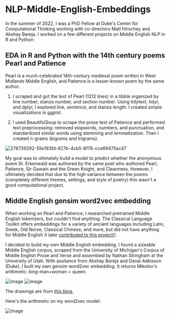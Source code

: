 # NLP-Middle-English-Embeddings

In the summer of 2022, I was a PhD Fellow at Duke's Center for Computational Thinking working with co-directors Matt Hirschey and Akshay Bareja. I worked on a few different projects on Middle English NLP in R and Python:

## EDA in R and Python with the 14th century poems Pearl and Patience
Pearl is a much-celebrated 14th-century medieval poem written in West Midlands Middle English, and Patience is a lesser-known poem by the same author. 

1. I scraped and got the text of Pearl (1212 lines) in a tibble organized by line number, stanza number, and section number. Using tidytext, tidyr, and dplyr, I explored line, sentence, and stanza length. I created simple visualizations in ggplot.

2. I used BeautifulSoup to scrape the prose text of Patience and performed text preprocessing: removed stopwords, numbers, and punctuation, and standardized similar words using stemming and lemmatization. Then I created n-grams (bigrams and trigrams).

![278739292-55e183fd-927b-4cb5-8f76-cce89475ac47](https://github.com/liyueling13/NLP-Middle-English-Embeddings/assets/81717153/36c80e0e-b668-49b9-a7ca-431d05bc035c)

My goal was to ultimately build a model to predict whether the anonymous poem St. Erkenwald was authored by the same poet who authored Pearl, Patience, Sir Gawain and the Green Knight,  and Cleanness. However, I ultimately decided that due to the high variance between the poems (completely different themes, settings, and style of poetry) this wasn't a good computational project.

## Middle English gensim word2vec embedding

When working on Pearl and Patience, I researched pretrained Middle English tokenizers, but couldn't find anything. The Classical Language Toolkit offers embeddings for a variety of ancient languages including Latin, Greek, Old Norse, Classical Chinese, and more, but did not have anything for Middle English (I later [contributed to this project!]([url](https://docs.cltk.org/en/latest/cltk.embeddings.html#cltk.embeddings.processes.MiddleEnglishEmbeddingsProcess)https://docs.cltk.org/en/latest/cltk.embeddings.html#cltk.embeddings.processes.MiddleEnglishEmbeddingsProcess)).

I decided to build my own Middle English embedding. I found a sizeable Middle English corpus, scraped from the University of Michigan's Corpus of Middle English Prose and Verse and assembled by Nathan Stringham at the University of Utah. With assitance from Akshay Bareja and Danai Adkisson (Duke), I built my own gensim word2vec embedding. It returns Mikolov's arithmetic: king-man+woman = queen. 

![image](https://github.com/liyueling13/NLP-Middle-English-Embeddings/assets/81717153/0d068640-6073-4d48-a322-8e8424e4da9d)
![image](https://github.com/liyueling13/NLP-Middle-English-Embeddings/assets/81717153/61cc7398-fcbf-4c49-a3a1-768185b41b14)

The drawings are from [this blog.]([url](https://blog.acolyer.org/2016/04/21/the-amazing-power-of-word-vectors/))

Here's the arithmetic on my word2vec model:

![image](https://github.com/liyueling13/NLP-Middle-English-Embeddings/assets/81717153/ad169868-e00f-41a1-97d1-0aeb03c5153e)
